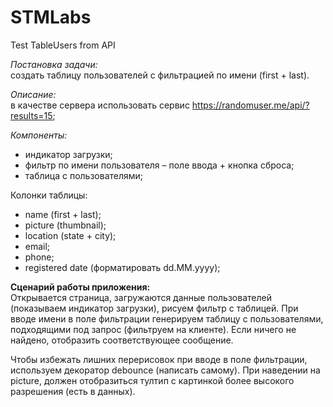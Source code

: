 # STMLabs
Test TableUsers from API

<i>Постановка задачи:</i> <br>создать таблицу пользователей с фильтрацией по имени (first + last).

<i>Описание:</i> <br>в качестве сервера использовать сервис https://randomuser.me/api/?results=15; 

<i>Компоненты:</i>
<ul>
<li>индикатор загрузки;</li>
<li>фильтр по имени пользователя – поле ввода + кнопка сброса;</li>
<li>таблица с пользователями;</li>
</ul>

Колонки таблицы:
<ul>
<li>name (first + last);</li>
<li>picture (thumbnail);</li>
<li>location (state + city);</li>
<li>email;</li>
<li>phone;</li>
<li>registered date (форматировать dd.MM.yyyy);</li>
</ul>
<b>Сценарий работы приложения:</b>
<br>
Открывается страница, загружаются данные пользователей (показываем индикатор загрузки), рисуем фильтр с таблицей.
При вводе имени в поле фильтрации генерируем таблицу с пользователями, подходящими под запрос (фильтруем на клиенте). Если ничего не найдено, отобразить соответствующее сообщение.

Чтобы избежать лишних перерисовок при вводе в поле фильтрации, используем декоратор debounce (написать самому).
При наведении на picture, должен отобразиться тултип с картинкой более высокого разрешения (есть в данных).
